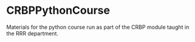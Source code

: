 # CRBPPythonCourse
Materials for the python course run as part of the CRBP module taught in the RRR department.
